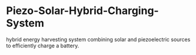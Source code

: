 # Piezo-Solar-Hybrid-Charging-System
 hybrid energy harvesting system combining solar and piezoelectric sources to efficiently charge a battery.
